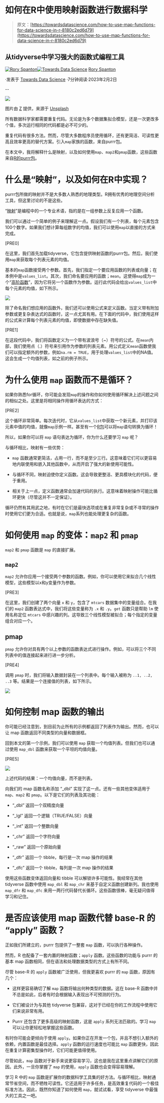 # 如何在R中使用映射函数进行数据科学

> 原文：[https://towardsdatascience.com/how-to-use-map-functions-for-data-science-in-r-8180c2ed6d79](https://towardsdatascience.com/how-to-use-map-functions-for-data-science-in-r-8180c2ed6d79)

## 从tidyverse中学习强大的函数式编程工具

[](https://roryspanton.medium.com/?source=post_page-----8180c2ed6d79--------------------------------)[![Rory Spanton](../Images/6c35a3de7cb516aac09bc5cf417a6c70.png)](https://roryspanton.medium.com/?source=post_page-----8180c2ed6d79--------------------------------)[](https://towardsdatascience.com/?source=post_page-----8180c2ed6d79--------------------------------)[![Towards Data Science](../Images/a6ff2676ffcc0c7aad8aaf1d79379785.png)](https://towardsdatascience.com/?source=post_page-----8180c2ed6d79--------------------------------) [Rory Spanton](https://roryspanton.medium.com/?source=post_page-----8180c2ed6d79--------------------------------)

·发表于 [Towards Data Science](https://towardsdatascience.com/?source=post_page-----8180c2ed6d79--------------------------------) ·7分钟阅读·2023年2月2日

--

![](../Images/7814864921e31d3a070fa03387a45857.png)

图片由 [Z](https://unsplash.com/@dead____artist?utm_source=medium&utm_medium=referral) 提供，来源于 [Unsplash](https://unsplash.com/?utm_source=medium&utm_medium=referral)

所有数据科学家都需要重复代码。无论是为多个数据集拟合模型，还是一次更改多个值，多次运行相同的代码都是必不可少的。

重复代码有很多方法。然而，尽管大多数程序员使用循环，还有更简洁、可读性更高且效率更高的替代方案。引入`map`家族的函数，来自purrr包。

在本文中，我将解释什么是映射，以及如何使用`map`、`map2`和`pmap`函数，这些函数来自[R的purrr包](https://purrr.tidyverse.org/)。

# 什么是“映射”，以及如何在R中实现？

purrr包所做的映射并不是大多数人熟悉的地理类型。R拥有优秀的地理空间分析工具，但这里讨论的不是这些。

“[映射](https://en.wikipedia.org/wiki/Map_(higher-order_function))”是编程中的一个专业术语，指的是在一组参数上反复应用一个函数。

我们可以通过一个简单的例子来理解这一点。假设我们有一个列表，每个元素包含100个数字。如果我们想计算每组数字的均值，我们可以使用`map`以直接的方式来完成。

[PRE0]

在这里，我们首先加载tidyverse，它包含提供映射函数的purrr包。然后，我们使用`map`来获取每个列表元素的均值。

基本的`map`函数接受两个参数。首先，我们指定一个要应用函数的列表或向量；在本例中是`values_list`。其次，我们命名要应用的函数；`mean`。这使得`map`成为一个“[高阶函数](https://en.wikipedia.org/wiki/Higher-order_function)”，因为它将另一个函数作为参数。运行此代码会给出`values_list`中每个元素的均值，如下所示。

![](../Images/668e596f283a5129731a5ab8c50e5028.png)

除了命名我们想应用的函数外，我们还可以使用公式来定义函数。当定义带有附加参数或更复杂表达式的函数时，这一点尤其有用。在下面的代码中，我们使用这样的公式来计算每个列表元素的均值，即使数据中存在缺失值。

[PRE1]

在这段代码中，我们将函数定义为一个带有波浪号（~）符号的公式。在`mean`内部，我们使用点（.）符号来引用作为参数的列表元素。用公式定义`mean`函数使我们可以指定额外的参数，例如`na.rm = TRUE`，用于处理`values_list`中的NA值。这会生成一个均值列表，如之前的例子所示。

# 为什么使用 `map` 函数而不是循环？

如果你熟悉for循环，你可能会发现`map`的操作和你如何使用循环解决上述问题之间的相似之处。这里是将相同操作用循环表达的方式：

[PRE2]

这个循环非常简单。每次迭代时，它从`values_list`中获取一个新元素，并打印该元素中值的均值，就像`map`示例一样。甚至有一个[R包](https://timteafan.github.io/loopurrr/)可以将`map`语句转换为循环！

所以，如果你可以将 `map` 语句表达为循环，你为什么还要学习 `map` 呢？

与循环相比，映射有一些优势：

+   `map` 函数通常更简洁，占用一行，而不是至少三行。这意味着它们可以更容易地内联使用和嵌入其他函数中，从而开启了强大的新使用可能性。

+   与循环不同，映射迫使你定义函数。这会导致更整洁、更具模块化的代码，便于重用。

+   相关于上一点，定义函数通常会加速代码的执行。这意味着映射操作可能比循环更快（尽管这并不一定保证）。

循环仍然有其用武之地，有时在它们是最快选项或在重复非常复杂或不寻常的操作时使用它们更为合适。也就是说，`map`系列也能处理更复杂的函数。

# 如何使用 `map` 的变体：`map2` 和 `pmap`

`map2` 和 `pmap` 函数是 `map` 的直接扩展。

## `map2`

`map2` 允许你应用一个接受两个参数的函数。例如，你可以使用它来拟合几个线性模型，这些模型以x和y变量作为参数。

[PRE3]

在这里，我们创建了两个向量 `x` 和 `y`，包含了 `mtcars` 数据集中的变量组合。在我们的 `map2` 函数表达式中，我们将这些变量称为 `.x` 和 `.y`。`get` 函数只是帮助 `lm` 使用名称定位 `mtcars` 中感兴趣的列。这导致三个线性模型被拟合；每个指定的变量组合对应一个。

## pmap

`pmap` 允许你对具有两个以上参数的函数表达式进行操作。例如，可以将三个不同列表中的值连接起来进行进一步分析。

[PRE4]

调用 `pmap` 时，我们将输入数据封装在一个列表中。每个输入被称为 `..1, ..2, ..3` 等。结果是一个连接值的列表，如下所示。

![](../Images/876e3197a99124c24e6d112463f48fca.png)

# 如何控制 map 函数的输出

你可能已经注意到，到目前为止所有的示例都返回了列表作为输出。然而，也可以让 map 函数返回不同类型的向量和数据框。

回到本文的第一个示例，我们可以使用 `map` 获取一个均值列表。但我们也可以通过使用 `map_dbl` 函数来获取一个平坦的均值向量。

[PRE5]

![](../Images/e7c2e309bedee543e0d546e72e1743ef.png)

上述代码的结果：一个均值向量，而不是列表。

向我们的 map 函数名称添加 “_dbl” 实现了这一点。还有一些其他变体适用于 `map`、`map2` 和 `pmap`。以下是它们的列表及其功能：

+   “_dbl” 返回一个双精度向量

+   “_lgl” 返回一个逻辑（TRUE/FALSE）向量

+   “_int” 返回一个整数向量

+   “_chr” 返回一个字符向量

+   “_raw” 返回一个原始向量

+   “_dfr” 返回一个 tibble，每行是一次 map 操作的结果

+   “_dfc” 返回一个 tibble，每列是一次 map 操作的结果

使用这些函数变体返回向量和 tibble 可以解锁许多可能性。我经常在其他 tidyverse 函数中使用 `map_dbl` 和 `map_chr` 来基于自定义函数创建新列。我也使用 `map_dfr` 和 `map_dfc` 来用一两行代码替代长循环。这些函数很棒，毫无疑问值得学习和记住。

# 是否应该使用 map 函数代替 base-R 的 “apply” 函数？

正如我们所建立的，purrr 包提供了一整套 `map` 函数，可以执行各种操作。

然而，R 也配备了一套内置的映射函数；`apply` 函数。这些函数的功能与 purrr 的基本 map 函数相同，但在语法和处理数据类型的方式上有所不同。

尽管 base-R 的 `apply` 函数被广泛使用，但我更喜欢 purrr 的 `map` 函数，原因有几个：

+   这样更容易确切了解 `map` 函数将输出何种类型的数据。这在 base-R 函数中并不总是如此，后者有时会根据输入表现出不可预测的行为。

+   它们被设计为与其他 tidyverse 包兼容，这对于已经在你的工作流程中使用它们来说非常有用。

+   Purrr 还包含了更多高级的映射函数，这是 `apply` 系列无法匹敌的。学习 `map` 可以让你更轻松地掌握这些函数。

有时你可能会更倾向于使用 `apply`。如果你正在开发一个包，并且不想引入额外的依赖，内置函数是最佳选择。`apply` 函数的运行速度也可能比 `map` 函数更快，因此在重复计算密集型操作时，它们可能更值得使用。

尽管如此，`map` 函数对于新手来说更容易学习，这也是我在这里重点讲解它们的原因。此外，一旦你掌握了 `map` 的使用，`apply` 函数也会变得容易理解。

学习 R 中的 `map` 函数是扩展你的数据科学工具集的好方法。与循环相比，映射通常节省空间，而不牺牲可读性。它还适用于许多任务，是高效重复代码的一个极佳标准方法。因此，既然你知道了如何使用 `map`，就试试看，享受 tidyverse 中最强大的工具之一吧。
